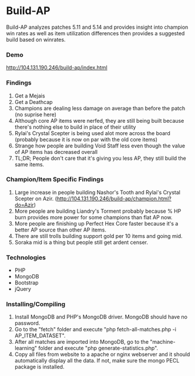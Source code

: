# Build-AP

Build-AP analyzes patches 5.11 and 5.14 and provides insight into champion win rates as well as item utilization differences then provides a suggested build based on winrates.

### Demo
http://104.131.190.246/build-ap/index.html

### Findings
1. Get a Mejais
2. Get a Deathcap
3. Champions are dealing less damage on average than before the patch (no suprise here)
4. Although core AP items were nerfed, they are still being built because there's nothing else to build in place of their utility
5. Rylai's Crystal Scepter is being used alot more across the board (probably because it is now on par with the old core items)
6. Strange how people are building Void Staff less even though the value of AP items has decreased overall
7. TL;DR; People don't care that it's giving you less AP, they still build the same items.

### Champion/Item Specific Findings
1. Large increase in people building Nashor's Tooth and Rylai's Crystal Scepter on Azir. (http://104.131.190.246/build-ap/champion.html?do=Azir)
2. More people are building Liandry's Torment probably because % HP burn provides more power for some champions than flat AP now.
3. More people are finishing up Perfect Hex Core faster because it's a better AP source than other AP items.
4. There are still trolls building support gold per 10 items and going mid.
5. Soraka mid is a thing but people still get ardent censer.

### Technologies
* PHP
* MongoDB
* Bootstrap
* jQuery

### Installing/Compiling
1. Install MongoDB and PHP's MongoDB driver. MongoDB should have no password.
2. Go to the "fetch" folder and execute "php fetch-all-matches.php -i AP_ITEM_DATASET".
3. After all matches are imported into MongoDB, go to the "machine-learning" folder and execute "php generate-statistics.php".
4. Copy all files from website to a apache or nginx webserver and it should automatically display all the data. If not, make sure the mongo PECL package is installed.
